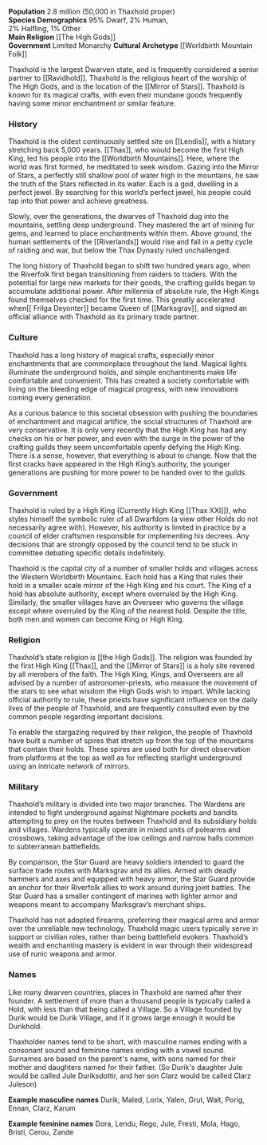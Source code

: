 **Population** 2.8 million (50,000 in Thaxhold proper)  
**Species Demographics** 95% Dwarf, 2% Human,  
2% Halfling, 1% Other  
**Main Religion** [[The High Gods]]  
**Government** Limited Monarchy
**Cultural Archetype** [[Worldbirth Mountain Folk]]

Thaxhold is the largest Dwarven state, and is frequently considered a senior partner to [[Ravidhold]]. Thaxhold is the religious heart of the worship of The High Gods, and is the location of the [[Mirror of Stars]]. Thaxhold is known for its magical crafts, with even their mundane goods frequently having some minor enchantment or similar feature.

### History

Thaxhold is the oldest continuously settled site on [[Lendis]], with a history stretching back 5,000 years. [[Thax]], who would become the first High King, led his people into the [[Worldbirth Mountains]]. Here, where the world was first formed, he meditated to seek wisdom. Gazing into the Mirror of Stars, a perfectly still shallow pool of water high in the mountains, he saw the truth of the Stars reflected in its water. Each is a god, dwelling in a perfect jewel. By searching for this world’s perfect jewel, his people could tap into that power and achieve greatness.  

Slowly, over the generations, the dwarves of Thaxhold dug into the mountains, settling deep underground. They mastered the art of mining for gems, and learned to place enchantments within them. Above ground, the human settlements of the [[Riverlands]] would rise and fall in a petty cycle of raiding and war, but below the Thax Dynasty ruled unchallenged.

The long history of Thaxhold began to shift two hundred years ago, when the Riverfolk first began transitioning from raiders to traders. With the potential for large new markets for their goods, the crafting guilds began to accumulate additional power. After millennia of absolute rule, the High Kings found themselves checked for the first time. This greatly accelerated when[[ Frilga Deyonter]] became Queen of [[Marksgrav]], and signed an official alliance with Thaxhold as its primary trade partner.

### Culture

Thaxhold has a long history of magical crafts, especially minor enchantments that are commonplace throughout the land. Magical lights illuminate the underground holds, and simple enchantments make life comfortable and convenient. This has created a society comfortable with living on the bleeding edge of magical progress, with new innovations coming every generation.

As a curious balance to this societal obsession with pushing the boundaries of enchantment and magical artifice, the social structures of Thaxhold are very conservative. It is only very recently that the High King has had any checks on his or her power, and even with the surge in the power of the crafting guilds they seem uncomfortable openly defying the High King. There is a sense, however, that everything is about to change. Now that the first cracks have appeared in the High King’s authority, the younger generations are pushing for more power to be handed over to the guilds.

### Government

Thaxhold is ruled by a High King (Currently High King [[Thax XXI]]), who styles himself the symbolic ruler of all Dwarfdom (a view other Holds do not necessarily agree with). However, his authority is limited in practice by a council of elder craftsmen responsible for implementing his decrees. Any decisions that are strongly opposed by the council tend to be stuck in committee debating specific details indefinitely.

Thaxhold is the capital city of a number of smaller holds and villages across the Western Worldbirth Mountains. Each hold has a King that rules their hold in a smaller scale mirror of the High King and his court. The King of a hold has absolute authority, except where overruled by the High King. Similarly, the smaller villages have an Overseer who governs the village except where overruled by the King of the nearest hold. Despite the title, both men and women can become King or High King.

### Religion

Thaxhold’s state religion is [[the High Gods]]. The religion was founded by the first High King [[Thax]], and the [[Mirror of Stars]] is a holy site revered by all members of the faith. The High King, Kings, and Overseers are all advised by a number of astronomer-priests, who measure the movement of the stars to see what wisdom the High Gods wish to impart. While lacking official authority to rule, these priests have significant influence on the daily lives of the people of Thaxhold, and are frequently consulted even by the common people regarding important decisions.

To enable the stargazing required by their religion, the people of Thaxhold have built a number of spires that stretch up from the top of the mountains that contain their holds. These spires are used both for direct observation from platforms at the top as well as for reflecting starlight underground using an intricate network of mirrors.

### Military

Thaxhold’s military is divided into two major branches. The Wardens are intended to fight underground against Nightmare pockets and bandits attempting to prey on the routes between Thaxhold and its subsidiary holds and villages. Wardens typically operate in mixed units of polearms and crossbows, taking advantage of the low ceilings and narrow halls common to subterranean battlefields.

By comparison, the Star Guard are heavy soldiers intended to guard the surface trade routes with Marksgrav and its allies. Armed with deadly hammers and axes and equipped with heavy armor, the Star Guard provide an anchor for their Riverfolk allies to work around during joint battles. The Star Guard has a smaller contingent of marines with lighter armor and weapons meant to accompany Marksgrav’s merchant ships.

Thaxhold has not adopted firearms, preferring their magical arms and armor over the unreliable new technology. Thaxhold magic users typically serve in support or civilian roles, rather than being battlefield evokers. Thaxhold’s wealth and enchanting mastery is evident in war through their widespread use of runic weapons and armor.

### Names

Like many dwarven countries, places in Thaxhold are named after their founder. A settlement of more than a thousand people is typically called a Hold, with less than that being called a Village. So a Village founded by Durik would be Durik Village, and if it grows large enough it would be Durikhold.

Thaxholder names tend to be short, with masculine names ending with a consonant sound and feminine names ending with a vowel sound. Surnames are based on the parent's name, with sons named for their mother and daughters named for their father. (So Durik's daughter Jule would be called Jule Duriksdottir, and her son Clarz would be called Clarz Juleson)

**Example masculine names** Durik, Maled, Lorix, Yalen, Grut, Walt, Porig, Ennan, Clarz, Karum

**Example feminine names** Dora, Lendu, Rego, Jule, Fresti, Mola, Hago, Bristi, Cerou, Zande